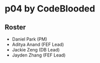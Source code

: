 # p04 by CodeBlooded
## Roster
- Daniel Park (PM)
- Aditya Anand (FEF Lead)
- Jackie Zeng (DB Lead)
- Jayden Zhang (FEF Lead)